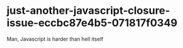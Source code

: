 # just-another-javascript-closure-issue-eccbc87e4b5-071817f0349
Man, Javascript is harder than hell itself
